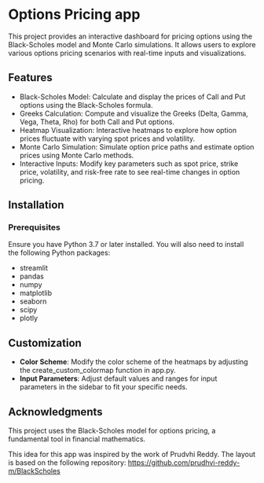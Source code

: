 # Options Pricing app

This project provides an interactive dashboard for pricing options using the Black-Scholes model and Monte Carlo simulations. It allows users to explore various options pricing scenarios with real-time inputs and visualizations.

## Features
- Black-Scholes Model: Calculate and display the prices of Call and Put options using the Black-Scholes formula.
- Greeks Calculation: Compute and visualize the Greeks (Delta, Gamma, Vega, Theta, Rho) for both Call and Put options.
- Heatmap Visualization: Interactive heatmaps to explore how option prices fluctuate with varying spot prices and volatility.
- Monte Carlo Simulation: Simulate option price paths and estimate option prices using Monte Carlo methods.
- Interactive Inputs: Modify key parameters such as spot price, strike price, volatility, and risk-free rate to see real-time changes in option pricing.

## Installation
### Prerequisites
Ensure you have Python 3.7 or later installed. You will also need to install the following Python packages:

- streamlit
- pandas
- numpy
- matplotlib
- seaborn
- scipy
- plotly

## Customization
- **Color Scheme**: Modify the color scheme of the heatmaps by adjusting the create_custom_colormap function in app.py.
- **Input Parameters**: Adjust default values and ranges for input parameters in the sidebar to fit your specific needs.

## Acknowledgments
This project uses the Black-Scholes model for options pricing, a fundamental tool in financial mathematics.

This idea for this app was inspired by the work of Prudvhi Reddy. 
The layout is based on the following repository: https://github.com/prudhvi-reddy-m/BlackScholes

